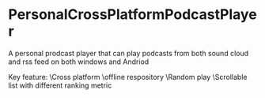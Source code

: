 # PersonalCrossPlatformPodcastPlayer
A personal prodcast player that can play podcasts from both sound cloud and rss feed on both windows and Andriod

Key feature:
\\Cross platform
\\offline respository
\\Random play
\\Scrollable list with different ranking metric
